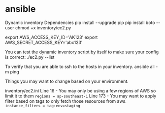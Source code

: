 # ansible

Dynamic inventory Dependencies
pip install --upgrade pip
pip install boto --user
chmod +x inventory/ec2.py

export AWS_ACCESS_KEY_ID='AK123'
export AWS_SECRET_ACCESS_KEY='abc123'

You can test the dynamic inventory script by itself to make sure your config is correct:
./ec2.py --list

To verify that you are able to ssh to the hosts in your inventory.
ansible all -m ping


Things you may want to change based on your environment.

inventory/ec2.ini
Line 16 - You may only be using a few regions of AWS so limit it to them
`regions = ap-southeast-1`
Line 173 - You may want to apply filter based on tags to only fetch those resources from aws.
`instance_filters = tag:env=staging`
